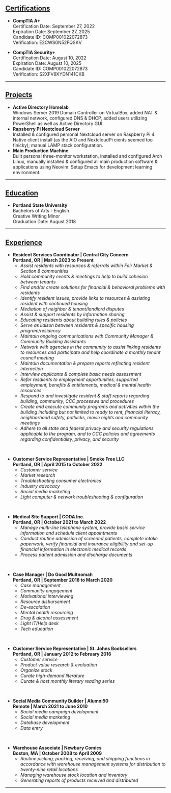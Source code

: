 ## <u>Certifications</u>
* **CompTIA A+**  
Certification Date: September 27, 2022  
Expiration Date: September 27, 2025  
Candidate ID: COMP001022072873  
Verification: E2CWS0N52FQSKV

* **CompTIA Security+**  
Certification Date: August 10, 2022  
Expiration Date: August 10, 2025  
Candidate ID: COMP001022072873  
Verification: S2XFV9XYDN141CKB 

---

## <u>Projects</u>
* **Active Directory Homelab**  
Windows Server 2019 Domain Controller on VirtualBox, added NAT & internal network, configured DNS & DHCP, added users utilizing PowerShell as well as Active Directory GUI.  
* **Rapsberry Pi Nextcloud Server**  
Installed & configured personal Nextcloud server on Raspberry Pi 4. Native client install (as the AIO and NextcloudPi cients seemed too finicky); manual LAMP stack configuration.  
* **Main Production Machine**  
Built personal three-monitor workstation, installed and configured Arch Linux, manually installed & configured all main production software & applications using Neovim. Setup Emacs for development learning environment.  

---

## <u>Education</u>
* **Portland State University**  
Bachelors of Arts - English  
Creative Writing Minor  
Graduation Date: August 2018  

---

## <u>Experience</u>
* **Resident Services Coordinator  |  Central City Concern  
Portland, OR | March 2023 to Present**
    * *Assist residents with resources & referrals within Fair Market & Section 8 communities*
    * *Hold community events & meetings to help to build cohesion between tenants*
    * *Find and/or create solutions for financial & behavioral problems with residents*
    * *Identify resident issues; provide links to resources & assisting resident with continued housing*
    * *Mediation of neighbor & tenant/landlord disputes*
    * *Assist & support residents by information sharing*
    * *Educating residents about building rules & policies*
    * *Serve as liaison between residents & specific housing program/residency*
    * *Maintain ongoing communications with Community Manager & Community Building Assistants*
    * *Network with agencies in the community to assist linking residents to resources and participate and help coordinate a monthly tenant council meeting*
    * *Maintain documentation & prepare reports reflecting resident interaction*
    * *Interview applicants & complete basic needs assessment*
    * *Refer resdients to employment opportunities, supported employment, benefits & entitlements, medical & mental health resources*
    * *Respond to and investigate resident & staff reports regarding building, community, CCC processws and procedures*
    * *Create and execute community programs and activities within the building including but not limited to ready to rent, financial literacy, neighborhood safety, potlucks, movie nights and community meetings*
    * *Adhere to all state and federal privacy and security regulations applicable to the program, and to CCC policies and agreements regarding confidentiality, privacy, and security*
 
&nbsp;

* **Customer Service Representative | Smoke Free LLC  
Portland, OR | April 2015 to October 2022**
    * *Customer service*
    * *Market research*
    * *Troubleshooting consumer electronics*
    * *Industry advocacy*
    * *Social media marketing*
    * *Light computer & network troubleshooting & configuration*
  
&nbsp;

* **Medical Site Support | CODA Inc.  
Portland, OR | October 2021 to March 2022**
    * *Manage multi-line telephone system, provide basic service information and schedule client appointments*
    * *Conduct routine admission of screened patients, complete intake paperwork, verify financial and insurance eligibility and set-up financial information in electronic medical records*
    * *Process patient admission and discharge documents*  

&nbsp;

* **Case Manager | Do Good Multnomah  
Portland, OR | September 2018 to March 2020**
    * *Case management*
    * *Community engagement*
    * *Motivational interviewing*
    * *Resource disbursement*
    * *De-escalation*
    * *Mental health resourcing*
    * *Drug & alcohol assessment*
    * *Light IT/Help desk*
    * *Tech education*  

&nbsp;

* **Customer Service Representative | St. Johns Booksellers  
Portland, OR | January 2012 to February 2016**  
    * *Customer service*
    * *Product value research & evaluation*
    * *Organize stock*
    * *Curate high-demand literature*
    * *Curate & host monthly literary reading series*

&nbsp;

* **Social Media Community Builder | Alumni50  
Remote | March 2021 to June 2010**
    * *Social media campaign development*
    * *Social media marketing*
    * *Database development*
    * *Data entry*

&nbsp;

* **Warehouse Associate | Newbury Comics  
Boston, MA | October 2008 to April 2009**  
    * *Routine picking, packing, receiving, and shipping functions in accordance with warehouse management systems for distribution to twenty-nine retail locations* 
    * *Managing warehouse stock location and inventory*
    * *Generating reports of products received and distributed*

---

